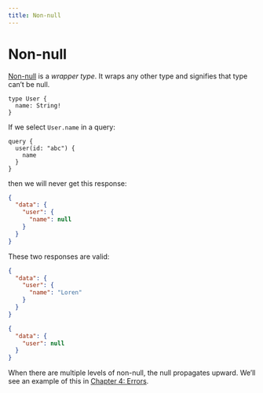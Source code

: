 ```yaml
---
title: Non-null
---
```


# Non-null

[Non-null](http://graphql.org/learn/schema/#lists-and-non-null) is a *wrapper type*. It wraps any other type and signifies that type can’t be null.

```gql
type User {
  name: String!
}
```

If we select `User.name` in a query:

```gql
query {
  user(id: "abc") {
    name
  }
}
```

then we will never get this response:

```json
{
  "data": {
    "user": {
      "name": null
    }
  }
}
```

These two responses are valid:

```json
{
  "data": {
    "user": {
      "name": "Loren"
    }
  }
}
```

```json
{
  "data": {
    "user": null
  }
}
```

When there are multiple levels of non-null, the null propagates upward. We’ll see an example of this in [Chapter 4: Errors](../validation-and-execution/#errors).

